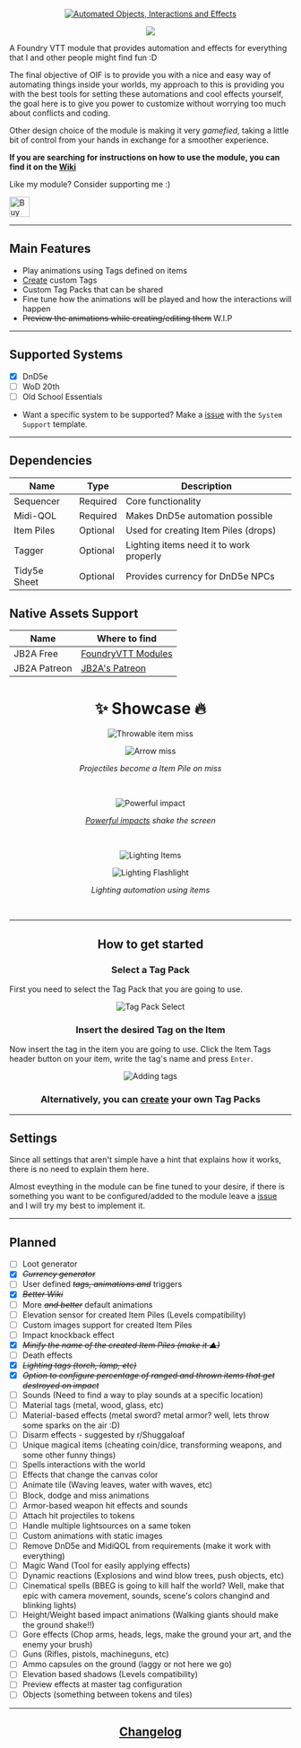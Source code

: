 <a href="https://foundryvtt.com/packages/object-interaction-fx">
    <p align="center">
        <img src="https://raw.githubusercontent.com/wiki/ZotyDev/objects-interactions-fx/images/title.png" alt="Automated Objects, Interactions and Effects">
    </p>
</a>

<p align="center">
    <a href="https://discord.gg/RAgPXB4zG7">
        <img src="https://discord.com/api/guilds/1071251491375042661/widget.png?style=shield"/>
    </a>
</p>

A Foundry VTT module that provides automation and effects for everything that I and other people might find fun :D

The final objective of OIF is to provide you with a nice and easy way of automating things inside your worlds, my approach to this is providing you with the best tools for setting these automations and cool effects yourself, the goal here is to give you power to customize without worrying too much about conflicts and coding.

Other design choice of the module is making it very _gamefied_, taking a little bit of control from your hands in exchange for a smoother experience.

**If you are searching for instructions on how to use the module, you can find it on the [Wiki](https://github.com/ZotyDev/objects-interactions-fx/wiki)**

Like my module? Consider supporting me :)

<a href='https://ko-fi.com/T6T8IFCB5' target='_blank'><img height='36' style='border:0px;height:36px;' src='https://storage.ko-fi.com/cdn/kofi5.png?v=3' border='0' alt='Buy Me a Coffee at ko-fi.com' /></a>

---
## Main Features
- Play animations using Tags defined on items
- [Create](https://github.com/ZotyDev/objects-interactions-fx/wiki/Customization) custom Tags
- Custom Tag Packs that can be shared
- Fine tune how the animations will be played and how the interactions will happen
- ~~Preview the animations while creating/editing them~~ W.I.P

---
## Supported Systems
- [x] DnD5e
- [ ] WoD 20th
- [ ] Old School Essentials
- Want a specific system to be supported? Make a [issue](https://github.com/ZotyDev/objects-interactions-fx/issues/new?assignees=ZotyDev&labels=system%2Ctriage&template=SYSTEM_SUPPORT.yml&title=%5BSYSTEM%5D%3A+) with the `System Support` template.

---
## Dependencies
| Name                    | Type     | Description                              |
| ----------------------- | -------- | ---------------------------------------- |
| Sequencer               | Required | Core functionality                       |
| Midi-QOL                | Required | Makes DnD5e automation possible          |
| Item Piles              | Optional | Used for creating Item Piles (drops)     |
| Tagger                  | Optional | Lighting items need it to work properly  |
| Tidy5e Sheet            | Optional | Provides currency for DnD5e NPCs         |

## Native Assets Support
| Name                    | Where to find                                                    |
|-------------------------|------------------------------------------------------------------|
| JB2A Free               | [FoundryVTT Modules](https://foundryvtt.com/packages/JB2A_DnD5e) |
| JB2A Patreon            | [JB2A's Patreon](https://www.patreon.com/JB2A)                   |


<h1 align="center"> ✨ <strong>Showcase</strong> 🔥 </h1>

<p align="center">
    <img src="https://raw.githubusercontent.com/wiki/ZotyDev/objects-interactions-fx/images/showcase/dagger_throw.gif" alt="Throwable item miss">
</p>
<p align="center">
    <img src="https://raw.githubusercontent.com/wiki/ZotyDev/objects-interactions-fx/images/showcase/bow_ranged.gif" alt="Arrow miss">
    <p align="center"><i> Projectiles become a Item Pile on miss </i></p>
</p>
</br>
<p align="center">
    <img src="https://raw.githubusercontent.com/wiki/ZotyDev/objects-interactions-fx/images/showcase/maul_melee.gif" alt="Powerful impact">
    <p align="center"><i> <a href="https://github.com/ZotyDev/objects-interactions-fx/wiki/SpecialTags#powerful">Powerful impacts</a> shake the screen </i></p>
</p>
</br>
<p align="center">
    <img src="https://raw.githubusercontent.com/wiki/ZotyDev/objects-interactions-fx/images/showcase/lighting.gif" alt="Lighting Items">
</p>
<p align="center">
    <img src="https://raw.githubusercontent.com/wiki/ZotyDev/objects-interactions-fx/images/showcase/lighting_flashlight.gif" alt="Lighting Flashlight">
    <p align="center"><i> Lighting automation using items </i></p>
</p>
</br>

---

<h2 align="center"> <strong>How to get started</strong> </h2> 

<h3 align="center"> Select a Tag Pack </h3> 

First you need to select the Tag Pack that you are going to use.

<p align="center">
    <img src="https://raw.githubusercontent.com/wiki/ZotyDev/objects-interactions-fx/images/showcase/tag_pack_select.gif" alt="Tag Pack Select">
</p>

<h3 align="center"> Insert the desired Tag on the Item </h3> 

Now insert the tag in the item you are going to use. Click the Item Tags header button on your item, write the tag's name and press `Enter`.

<p align="center">
    <img src="https://raw.githubusercontent.com/wiki/ZotyDev/objects-interactions-fx/images/showcase/tag_adding.gif" alt="Adding tags">
</p>

<h3 align="center"> Alternatively, you can <a href="https://github.com/ZotyDev/objects-interactions-fx/wiki/Customization#tag-packs">create</a> your own Tag Packs </h3>

---

## Settings
Since all settings that aren't simple have a hint that explains how it works, there is no need to explain them here. 

Almost eveything in the module can be fine tuned to your desire, if there is something you want to be configured/added to the module leave a [issue](https://github.com/ZotyDev/objects-interactions-fx/issues/new) and I will try my best to implement it.

---

## Planned
- [ ] Loot generator
- [x] *~~Currency generator~~*
- [ ] User defined *~~tags, animations and~~* triggers
- [x] *~~Better Wiki~~*
- [ ] More *~~and better~~* default animations
- [ ] Elevation sensor for created Item Piles (Levels compatibility)
- [ ] Custom images support for created Item Piles
- [ ] Impact knockback effect
- [x] *~~Minify the name of the created Item Piles (make it ▲)~~*
- [ ] Death effects
- [x] *~~Lighting tags (torch, lamp, etc)~~*
- [x] *~~Option to configure percentage of ranged and thrown items that get destroyed on impact~~*
- [ ] Sounds (Need to find a way to play sounds at a specific location)
- [ ] Material tags (metal, wood, glass, etc)
- [ ] Material-based effects (metal sword? metal armor? well, lets throw some sparks on the air :D)
- [ ] Disarm effects - suggested by r/Shuggaloaf
- [ ] Unique magical items (cheating coin/dice, transforming weapons, and some other funny things)
- [ ] Spells interactions with the world
- [ ] Effects that change the canvas color
- [ ] Animate tile (Waving leaves, water with waves, etc)
- [ ] Block, dodge and miss animations
- [ ] Armor-based weapon hit effects and sounds
- [ ] Attach hit projectiles to tokens
- [ ] Handle multiple lightsources on a same token
- [ ] Custom animations with static images
- [ ] Remove DnD5e and MidiQOL from requirements (make it work with everything)
- [ ] Magic Wand (Tool for easily applying effects)
- [ ] Dynamic reactions (Explosions and wind blow trees, push objects, etc)
- [ ] Cinematical spells (BBEG is going to kill half the world? Well, make that epic with camera movement, sounds, scene's colors changind and blinking lights)
- [ ] Height/Weight based impact animations (Walking giants should make the ground shake!!)
- [ ] Gore effects (Chop arms, heads, legs, make the ground your art, and the enemy your brush)
- [ ] Guns (Rifles, pistols, machineguns, etc)
- [ ] Ammo capsules on the ground (laggy or not here we go)
- [ ] Elevation based shadows (Levels compatibility)
- [ ] Preview effects at master tag configuration
- [ ] Objects (something between tokens and tiles)

---

<h2 align="center"> <a href="https://github.com/ZotyDev/objects-interactions-fx/blob/main/CHANGELOG.md"> Changelog</a> </h2> 
